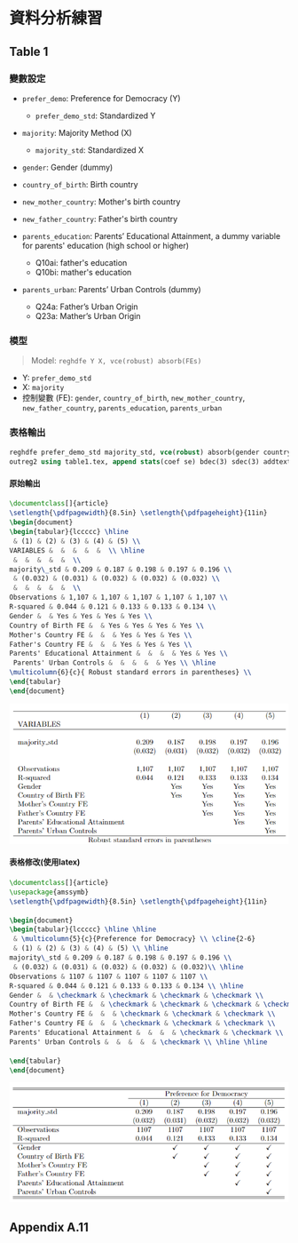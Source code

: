 # 資料分析練習

## Table 1

### 變數設定
* `prefer_demo`:  Preference for Democracy (Y)
    * `prefer_demo_std`: Standardized Y
* `majority`: Majority Method (X)
    * `majority_std`: Standardized X
* `gender`: Gender (dummy)
* `country_of_birth`: Birth country
* `new_mother_country`: Mother's birth country
* `new_father_country`: Father's birth country
* `parents_education`: Parents’ Educational Attainment, a dummy variable for parents' education (high school or higher)
    * Q10ai: father's education
    * Q10bi: mather's education

* `parents_urban`: Parents’ Urban Controls (dummy)
    * Q24a: Father’s Urban Origin
    * Q23a: Mather’s Urban Origin
    
### 模型
> Model: 
```reghdfe Y X, vce(robust) absorb(FEs)```
* Y: `prefer_demo_std`
* X: `majority`
* 控制變數 (FE): `gender`, `country_of_birth`, `new_mother_country`, `new_father_country`, `parents_education`, `parents_urban`

### 表格輸出
```stata
reghdfe prefer_demo_std majority_std, vce(robust) absorb(gender country_of_birth new_mother_country new_father_country parents_education parents_urban)
outreg2 using table1.tex, append stats(coef se) bdec(3) sdec(3) addtext(Gender, Yes, Country of Birth FE, Yes, Mother's Country FE, Yes, Father's Country FE, Yes, Parents' Educational Attainment, Yes, Parents' Urban Controls, Yes) ctitle(" ") noaster nocons tex 
```

#### 原始輸出
```latex
\documentclass[]{article}
\setlength{\pdfpagewidth}{8.5in} \setlength{\pdfpageheight}{11in}
\begin{document}
\begin{tabular}{lccccc} \hline
 & (1) & (2) & (3) & (4) & (5) \\
VARIABLES &  &  &  &  &  \\ \hline
 &  &  &  &  &  \\
majority\_std & 0.209 & 0.187 & 0.198 & 0.197 & 0.196 \\
 & (0.032) & (0.031) & (0.032) & (0.032) & (0.032) \\
 &  &  &  &  &  \\
Observations & 1,107 & 1,107 & 1,107 & 1,107 & 1,107 \\
R-squared & 0.044 & 0.121 & 0.133 & 0.133 & 0.134 \\
Gender &  & Yes & Yes & Yes & Yes \\
Country of Birth FE &  & Yes & Yes & Yes & Yes \\
Mother's Country FE &  &  & Yes & Yes & Yes \\
Father's Country FE &  &  & Yes & Yes & Yes \\
Parents' Educational Attainment &  &  &  & Yes & Yes \\
 Parents' Urban Controls &  &  &  &  & Yes \\ \hline
\multicolumn{6}{c}{ Robust standard errors in parentheses} \\
\end{tabular}
\end{document}
```
![image](original_table1.png)

#### 表格修改(使用latex)
```latex
\documentclass[]{article}
\usepackage{amssymb}
\setlength{\pdfpagewidth}{8.5in} \setlength{\pdfpageheight}{11in}

\begin{document}
\begin{tabular}{lccccc} \hline \hline
 & \multicolumn{5}{c}{Preference for Democracy} \\ \cline{2-6}
 & (1) & (2) & (3) & (4) & (5) \\ \hline
majority\_std & 0.209 & 0.187 & 0.198 & 0.197 & 0.196 \\
 & (0.032) & (0.031) & (0.032) & (0.032) & (0.032)\\ \hline
Observations & 1107 & 1107 & 1107 & 1107 & 1107 \\
R-squared & 0.044 & 0.121 & 0.133 & 0.133 & 0.134 \\ \hline 
Gender &  & \checkmark & \checkmark & \checkmark & \checkmark \\
Country of Birth FE &  & \checkmark & \checkmark & \checkmark & \checkmark \\
Mother's Country FE &  &  & \checkmark & \checkmark & \checkmark \\
Father's Country FE &  &  & \checkmark & \checkmark & \checkmark \\
Parents' Educational Attainment &  &  &  & \checkmark & \checkmark \\
Parents' Urban Controls &  &  &  &  & \checkmark \\ \hline \hline

\end{tabular}
\end{document}
```
![image](latex_table1.png)

## Appendix A.11 
